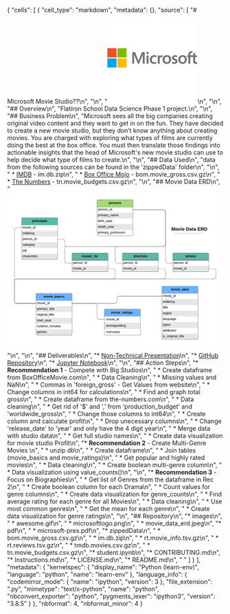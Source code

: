 {
 "cells": [
  {
   "cell_type": "markdown",
   "metadata": {},
   "source": [
    "# Microsoft Movie Studio??\n",
    "\n",
    "![microsoft logo](images/microsoftlogo.png)\n",
    "\n",
    "## Overview\n",
    "Flatiron School Data Science Phase 1 project.\n",
    "\n",
    "## Business Problem\n",
    "Microsoft sees all the big companies creating original video content and they want to get in on the fun. They have decided to create a new movie studio, but they don’t know anything about creating movies. You are charged with exploring what types of films are currently doing the best at the box office. You must then translate those findings into actionable insights that the head of Microsoft's new movie studio can use to help decide what type of films to create.\n",
    "\n",
    "## Data Used\n",
    "data from the following sources can be found in the 'zippedData' folder\n",
    "\n",
    "    * [IMDB](https://www.imdb.com/) - im.db.zip\n",
    "    * [Box Office Mojo](https://www.boxofficemojo.com/) - bom.movie_gross.csv.gz\n",
    "    * [The Numbers](https://www.the-numbers.com/) - tn.movie_budgets.csv.gz\n",
    "\n",
    "## Movie Data ERD\n",
    "![Movie Data ERD](images/movie_data_erd.jpeg)\"\n",
    "\n",
    "## Deliverables\n",
    "* [Non-Technical Presentation]()\n",
    "* [GitHub Repository](https://github.com/ceflynn/dsc-phase-1-project-v2-4)\n",
    "* [Jupyter Notebook](https://github.com/ceflynn/dsc-phase-1-project-v2-4/blob/master/student.ipynb)\n",
    "\n",
    "## Action Steps\n",
    "* **Recommendation 1** - Compete with Big Studios\n",
    "    * Create dataframe from BoxOfficeMovie.com\n",
    "    * Data Cleaning\n",
    "           * Missing values and NaN\n",
    "           * Commas in 'foreign_gross' - Get Values from website\n",
    "           * Change columns in int64 for calculations\n",
    "     * Find and graph total gross\n",
    "    * Create dataframe from the-numbers.com\n",
    "    * Data cleaning\n",
    "           * Get rid of '$' and ',' from 'production_budget' and 'worldwide_gross\n",
    "           * Change those columns to int64\n",
    "           * Create column and calculate profit\n",
    "           * Drop unecessary columns\n",
    "           * Change 'release_date' to 'year' and only have the 4 digit year\n",
    "    * Merge data with studio data\n",
    "    * Get full studio names\n",
    "    * Create data visualization for movie studio Profit\n",
    "* **Recommendation 2** - Create Multi-Genre Movies \n",
    "    * unzip db\n",
    "    * Create dataframe\n",
    "    * Join tables (movie_basics and movie_ratings)\n",
    "    * Get popular and highly rated movies\n",
    "    * Data cleaning\n",
    "    * Create boolean multi-genre column\n",
    "    * Data visualization using value_counts()\n",
    "\n",
    "* **Recommendation 3** - Focus on Biographies\n",
    "    * Get list of Genres from the dataframe in Rec 2\n",
    "    * Create boolean column for each Drama\n",
    "    * Count values for genre columns\n",
    "    * Create data visualization for genre_counts\n",
    "    * Find average rating for each genre for all Movies\n",
    "    * Data cleaning\n",
    "    * Use most common genres\n",
    "    * Get the mean for each genre\n",
    "    * Create data visualization for genre ratings\n",
    "\n",
    "## Repository\n",
    "* images\n",
    "    * awesome.gif\n",
    "    * microsoftlogo.png\n",
    "    * movie_data_erd.jpeg\n",
    "* pdf\n",
    "    * microsoft-pres.pdf\n",
    "* zippedData\n",
    "    * bom.movie_gross.csv.gz\n",
    "    * im.db.zip\n",
    "    * rt.movie_info.tsv.gz\n",
    "    * rt.reviews.tsv.gz\n",
    "    * tmdb.movies.csv.gz\n",
    "    * tn.movie_budgets.csv.gz\n",
    "* student.ipynb\n",
    "* CONTRIBUTING.md\n",
    "* Instructions.md\n",
    "* LICENSE.md\n",
    "* README.md\n",
    " "
   ]
  }
 ],
 "metadata": {
  "kernelspec": {
   "display_name": "Python (learn-env)",
   "language": "python",
   "name": "learn-env"
  },
  "language_info": {
   "codemirror_mode": {
    "name": "ipython",
    "version": 3
   },
   "file_extension": ".py",
   "mimetype": "text/x-python",
   "name": "python",
   "nbconvert_exporter": "python",
   "pygments_lexer": "ipython3",
   "version": "3.8.5"
  }
 },
 "nbformat": 4,
 "nbformat_minor": 4
}

